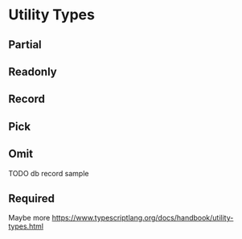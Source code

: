 # Utility Types

## Partial

## Readonly

## Record

## Pick

## Omit

TODO db record sample

## Required

Maybe more https://www.typescriptlang.org/docs/handbook/utility-types.html
